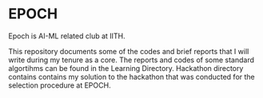 # EPOCH
Epoch is AI-ML related club at IITH.

This repository documents some of the codes and brief reports that I will write during my tenure as a core. The reports and codes of some standard algortihms can be found in the Learning Directory. Hackathon directory contains contains my solution to the hackathon that was conducted for the selection procedure at EPOCH.
